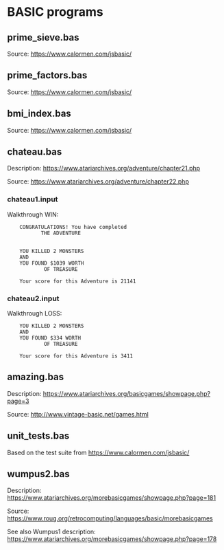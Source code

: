 # BASIC programs

## prime_sieve.bas 

Source: https://www.calormen.com/jsbasic/
    
## prime_factors.bas 
Source: https://www.calormen.com/jsbasic/
    
## bmi_index.bas 
Source: https://www.calormen.com/jsbasic/

## chateau.bas
Description: https://www.atariarchives.org/adventure/chapter21.php

Source: https://www.atariarchives.org/adventure/chapter22.php

### chateau1.input 
Walkthrough WIN: 

```
    CONGRATULATIONS! You have completed
           THE ADVENTURE


    YOU KILLED 2 MONSTERS
    AND
    YOU FOUND $1039 WORTH
            OF TREASURE

    Your score for this Adventure is 21141
```

### chateau2.input 
Walkthrough LOSS:

```
    YOU KILLED 2 MONSTERS
    AND
    YOU FOUND $334 WORTH
            OF TREASURE

    Your score for this Adventure is 3411
```

## amazing.bas
Description: https://www.atariarchives.org/basicgames/showpage.php?page=3

Source: http://www.vintage-basic.net/games.html

## unit_tests.bas

Based on the test suite from https://www.calormen.com/jsbasic/

## wumpus2.bas 

Description: https://www.atariarchives.org/morebasicgames/showpage.php?page=181

Source: https://www.roug.org/retrocomputing/languages/basic/morebasicgames

See also Wumpus1 description: https://www.atariarchives.org/morebasicgames/showpage.php?page=178



